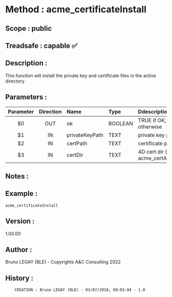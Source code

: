 ﻿# **Method :** acme_certificateInstall## **Scope :** public## **Treadsafe :** capable ✅ ## **Description :** This function will install the private key and certificate files in the active directory## **Parameters :** | Parameter | Direction | Name | Type | Ddescription | |:----:|:----:|:----|:----|:----| | $0 | OUT | ok | BOOLEAN | TRUE if OK, FALSE otherwise | | $1 | IN | privateKeyPath | TEXT | private key path | | $2 | IN | certPath | TEXT | certificate path | | $3 | IN | certDir | TEXT | 4D cert dir (optional, default acme_certActiveDirPathGet) | ## **Notes :** ## **Example :** ```acme_certificateInstall```## **Version :** 1.00.00## **Author :** Bruno LEGAY (BLE) - Copyrights A&C Consulting 2022## **History :**          CREATION : Bruno LEGAY (BLE) - 03/07/2018, 09:03:04 - 1.0